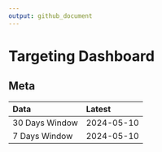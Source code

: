 ```yaml
---
output: github_document
---
```


# Targeting Dashboard



## Meta


|Data           |Latest     |
|:--------------|:----------|
|30 Days Window |2024-05-10 |
|7 Days Window  |2024-05-10 |
